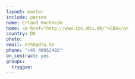 ```yaml
---
layout: master
include: person
name: Erland Hochheim
home: <a href="http://www.cbs.dtu.dk/">CBS</a>
country: DK
photo:
email: erhh@dtu.dk
phone: "+45 40952482"
on_contract: yes
groups:
  tryggve:
---
```

